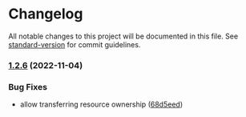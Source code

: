 # Changelog

All notable changes to this project will be documented in this file. See [standard-version](https://github.com/conventional-changelog/standard-version) for commit guidelines.

### [1.2.6](https://github.com/DataShades/ckanext-ingest/compare/v1.2.5...v1.2.6) (2022-11-04)


### Bug Fixes

* allow transferring resource ownership ([68d5eed](https://github.com/DataShades/ckanext-ingest/commit/68d5eed877981ade78f3e72dcf58ce1e7b0f37ea))
